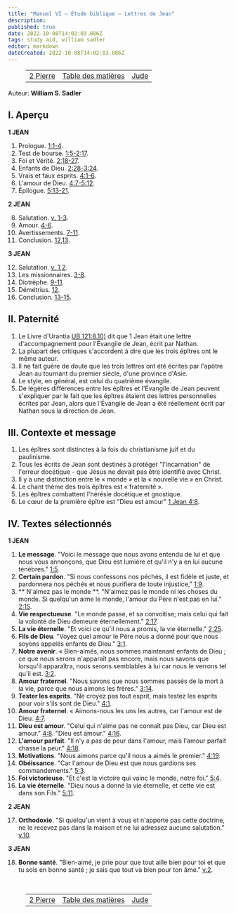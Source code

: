 ```yaml
---
title: "Manuel VI — Étude biblique — Lettres de Jean"
description: 
published: true
date: 2022-10-08T14:02:03.086Z
tags: study aid, william sadler
editor: markdown
dateCreated: 2022-10-08T14:02:03.086Z
---
```


<figure class="table chapter-navigator">
	<table>
		<tbody>
		<tr>
			<td><a href="/fr/article/William_S_Sadler/Workbook_6_Bible_Study/Study_2_19_2Peter">2 Pierre</a></td>
			<td><a href="/fr/article/William_S_Sadler/Workbook_6_Bible_Study/Index">Table des matières</a></td>
			<td><a href="/fr/article/William_S_Sadler/Workbook_6_Bible_Study/Study_2_21_Jude">Jude</a></td>
		</tr>
		</tbody>
	</table>
</figure>

Auteur: **William S. Sadler**

## I. Aperçu

**1 JEAN**

1. Prologue. [1:1-4](/fr/Bible/1_Jean/1#v1).
2. Test de bourse. [1:5-2:17](/fr/Bible/1_John/1#v5).
3. Foi et Vérité. [2:18-27](/fr/Bible/1_John/2#v18).
4. Enfants de Dieu. [2:28-3:24](/fr/Bible/1_John/2#v28).
5. Vrais et faux esprits. [4:1-6](/fr/Bible/1_Jean/4#v1).
6. L'amour de Dieu. [4:7-5:12](/en/Bible/1_John/4#v7).
7. Épilogue. [5:13-21](/fr/Bible/1_Jean/5#v13).

**2 JEAN**

8. Salutation. [v. 1-3](/fr/Bible/2_Jean/1#v1).
9. Amour. [4-6](/fr/Bible/2_John/1#v4).
10. Avertissements. [7-11](/fr/Bible/2_John/1#v7).
11. Conclusion. [12,13](/fr/Bible/2_John/1#v12).

**3 JEAN**

12. Salutation. [v. 1,2](/fr/Bible/3_Jean/1#v1).
13. Les missionnaires. [3-8](/fr/Bible/3_Jean/1#v3).
14. Diotrèphe. [9-11](/fr/Bible/3_John/1#v9).
15. Démétrius. [12](/fr/Bible/3_John/1#v12).
16. Conclusion. [13-15](/fr/Bible/3_John/1#v13).

## II. Paternité

1. Le Livre d'Urantia [UB 121:8.10)](/en/The_Urantia_Book/121#p8_10) dit que 1 Jean était une lettre d'accompagnement pour l'Évangile de Jean, écrit par Nathan.
2. La plupart des critiques s'accordent à dire que les trois épîtres ont le même auteur.
3. Il ne fait guère de doute que les trois lettres ont été écrites par l'apôtre Jean au tournant du premier siècle, d'une province d'Asie.
4. Le style, en général, est celui du quatrième évangile.
5. De légères différences entre les épîtres et l'Évangile de Jean peuvent s'expliquer par le fait que les épîtres étaient des lettres personnelles écrites par Jean, alors que l'Évangile de Jean a été réellement écrit par Nathan sous la direction de Jean.

## III. Contexte et message

1. Les épîtres sont distinctes à la fois du christianisme juif et du paulinisme.
2. Tous les écrits de Jean sont destinés à protéger "l'incarnation" de l'erreur docétique - que Jésus ne devait pas être identifié avec Christ.
3. Il y a une distinction entre le « monde » et la « nouvelle vie » en Christ.
4. Le chant thème des trois épîtres est « fraternité ».
5. Les épîtres combattent l'hérésie docétique et gnostique.
6. Le cœur de la première épître est "Dieu est amour" [1 Jean 4:8](/en/Bible/1_John/4#v8).

## IV. Textes sélectionnés

**1 JEAN**

1. **Le message**. "Voici le message que nous avons entendu de lui et que nous vous annonçons, que Dieu est lumière et qu'il n'y a en lui aucune ténèbres." [1:5](/fr/Bible/1_Jean/1#v5).
2. **Certain pardon**. "Si nous confessons nos péchés, il est fidèle et juste, et pardonnera nos péchés et nous purifiera de toute injustice," [1:9](/en/Bible/1_John/1#v9).
3. ** N'aimez pas le monde **. "N'aimez pas le monde ni les choses du monde. Si quelqu'un aime le monde, l'amour du Père n'est pas en lui." [2:15](/fr/Bible/1_John/2#v15).
4. **Vie respectueuse**. "Le monde passe, et sa convoitise; mais celui qui fait la volonté de Dieu demeure éternellement." [2:17](/fr/Bible/1_John/2#v17).
5. **La vie éternelle**. "Et voici ce qu'il nous a promis, la vie éternelle." [2:25](/fr/Bible/1_John/2#v25).
6. **Fils de Dieu**. "Voyez quel amour le Père nous a donné pour que nous soyons appelés enfants de Dieu." [3:1](/fr/Bible/1_Jean/3#v1).
7. **Notre avenir**. « Bien-aimés, nous sommes maintenant enfants de Dieu ; ce que nous serons n'apparaît pas encore, mais nous savons que lorsqu'il apparaîtra, nous serons semblables à lui car nous le verrons tel qu'il est. [3:2](/fr/Bible/1_Jean/3#v2).
8. **Amour fraternel**. "Nous savons que nous sommes passés de la mort à la vie, parce que nous aimons les frères." [3:14](/fr/Bible/1_John/3#v14).
9. **Tester les esprits**. "Ne croyez pas tout esprit, mais testez les esprits pour voir s'ils sont de Dieu." [4:1](/fr/Bible/1_Jean/4#v1).
10. **Amour fraternel**. « Aimons-nous les uns les autres, car l'amour est de Dieu. [4:7](/fr/Bible/1_Jean/4#v7).
11. **Dieu est amour**. "Celui qui n'aime pas ne connaît pas Dieu, car Dieu est amour." [4:8](/fr/Bible/1_Jean/4#v8). "Dieu est amour." [4:16](/fr/Bible/1_John/4#v16).
12. **L'amour parfait**. "Il n'y a pas de peur dans l'amour, mais l'amour parfait chasse la peur." [4:18](/fr/Bible/1_John/4#v18).
13. **Motivations**. "Nous aimons parce qu'il nous a aimés le premier." [4:19](/fr/Bible/1_John/4#v19).
14. **Obéissance**. "Car l'amour de Dieu est que nous gardions ses commandements." [5:3](/fr/Bible/1_Jean/5#v3).
15. **Foi victorieuse**. "Et c'est la victoire qui vainc le monde, notre foi." [5:4](/fr/Bible/1_Jean/5#v4).
16. **La vie éternelle**. "Dieu nous a donné la vie éternelle, et cette vie est dans son Fils." [5:11](/fr/Bible/1_John/5#v11).

**2 JEAN**

17. **Orthodoxie**. "Si quelqu'un vient à vous et n'apporte pas cette doctrine, ne le recevez pas dans la maison et ne lui adressez aucune salutation." [v.10](/fr/Bible/2_John/1#v10).

**3 JEAN**

18. **Bonne santé**. "Bien-aimé, je prie pour que tout aille bien pour toi et que tu sois en bonne santé ; je sais que tout va bien pour ton âme." [v.2](/fr/Bible/3_John/1#v2).


<br>

<figure class="table chapter-navigator">
	<table>
		<tbody>
		<tr>
			<td><a href="/fr/article/William_S_Sadler/Workbook_6_Bible_Study/Study_2_19_2Peter">2 Pierre</a></td>
			<td><a href="/fr/article/William_S_Sadler/Workbook_6_Bible_Study/Index">Table des matières</a></td>
			<td><a href="/fr/article/William_S_Sadler/Workbook_6_Bible_Study/Study_2_21_Jude">Jude</a></td>
		</tr>
		</tbody>
	</table>
</figure>